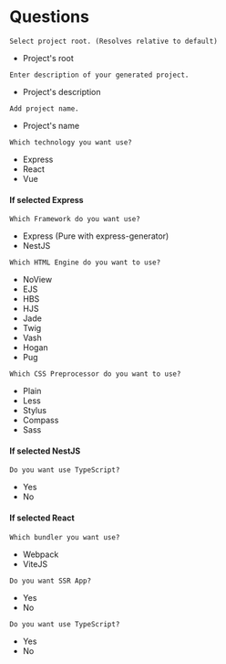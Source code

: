 # Questions

`Select project root. (Resolves relative to default)`
  - Project's root

`Enter description of your generated project.`
  - Project's description

`Add project name.`
  - Project's name

`Which technology you want use?`
  - Express
  - React
  - Vue

#### If selected Express
`Which Framework do you want use?`
  - Express (Pure with express-generator)
  - NestJS

`Which HTML Engine do you want to use?`
  - NoView
  - EJS
  - HBS
  - HJS
  - Jade
  - Twig
  - Vash
  - Hogan
  - Pug

`Which CSS Preprocessor do you want to use?`
  - Plain
  - Less
  - Stylus
  - Compass
  - Sass

#### If selected NestJS
`Do you want use TypeScript?`
  - Yes
  - No

#### If selected React
`Which bundler you want use?`
  - Webpack
  - ViteJS

`Do you want SSR App?`
  - Yes
  - No

`Do you want use TypeScript?`
  - Yes
  - No